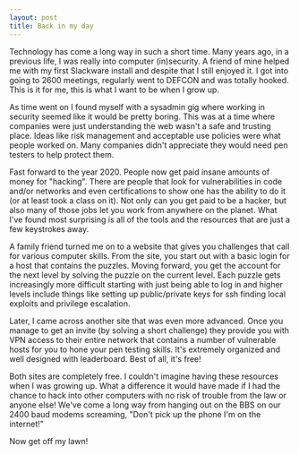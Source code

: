```yaml
---
layout: post
title: Back in my day
---
```

Technology has come a long way in such a short time.  Many years ago, in a previous life, I was really into computer (in)security.  A friend of mine helped me with my first Slackware install and despite that I still enjoyed it.  I got into going to 2600 meetings, regularly went to DEFCON and was totally hooked.  This is it for me, this is what I want to be when I grow up.

As time went on I found myself with a sysadmin gig where working in security seemed like it would be pretty boring.  This was at a time where companies were just understanding the web wasn't a safe and trusting place.  Ideas like risk management and acceptable use policies were what people worked on.  Many companies didn't appreciate they would need pen testers to help protect them.

Fast forward to the year 2020.  People now get paid insane amounts of money for "hacking".  There are people that look for vulnerabilities in code and/or networks and even certifications to show one has the ability to do it (or at least took a class on it).  Not only can you get paid to be a hacker, but also many of those jobs let you work from anywhere on the planet.  What I've found most surprising is all of the tools and the resources that are just a few keystrokes away.

A family friend turned me on to a website that gives you challenges that call for various computer skills.  From the site, you start out with a basic login for a host that contains the puzzles.  Moving forward, you get the account for the next level by solving the puzzle on the current level.  Each puzzle gets increasingly more difficult starting with just being able to log in and higher levels include things like setting up public/private keys for ssh finding local exploits and privilege escalation.  

Later, I came across another site that was even more advanced.  Once you manage to get an invite (by solving a short challenge) they provide you with VPN access to their entire network that contains a number of vulnerable hosts for you to hone your pen testing skills.  It's extremely organized and well designed with leaderboard.  Best of all, it's free!  

Both sites are completely free.  I couldn't imagine having these resources when I was growing up.  What a difference it would have made if I had the chance to hack into other computers with no risk of trouble from the law or anyone else!  We've come a long way from hanging out on the BBS on our 2400 baud modems screaming, "Don't pick up the phone I'm on the internet!"

Now get off my lawn!
